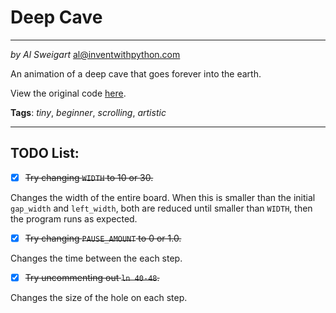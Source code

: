 # Deep Cave
___
_by Al Sweigart_ [al@inventwithpython.com](mailto:al@inventwithpython.com)

An animation of a deep cave that goes forever into the earth.

View the original code [here](https://nostarch.com/big-book-small-python-projects).

**Tags**: _tiny_, _beginner_, _scrolling_, _artistic_

___

## TODO List:

* [x] ~~Try changing `WIDTH` to 10 or 30.~~

Changes the width of the entire board. When this is smaller than the initial `gap_width` and `left_width`, both are reduced until smaller than `WIDTH`, then the program runs as expected.

* [x] ~~Try changing `PAUSE_AMOUNT` to 0 or 1.0.~~

Changes the time between the each step. 

* [x] ~~Try uncommenting out `ln 40-48`.~~

Changes the size of the hole on each step.
